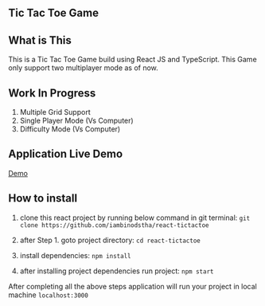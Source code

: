 ## Tic Tac Toe Game

## What is This
This is a Tic Tac Toe Game build using React JS and TypeScript. This Game only support two multiplayer mode as of now.

## Work In Progress
1. Multiple Grid Support
2. Single Player Mode (Vs Computer)
3. Difficulty Mode (Vs Computer)

## Application Live Demo
[Demo](https://tictactoe.vercel.app/)

## How to install
1. clone this react project by running below command in git terminal:
`git clone https://github.com/iambinodstha/react-tictactoe`

2. after Step 1. goto project directory:
`cd react-tictactoe`

3. install dependencies:
`npm install`

4. after installing project dependencies run project:
`npm start`

After completing all the above steps application will run your project in local machine `localhost:3000`
